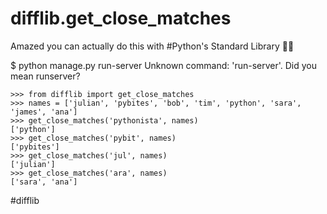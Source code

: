 # difflib.get_close_matches

Amazed you can actually do this with #Python's Standard Library 🐍😍

$ python manage.py run-server
Unknown command: 'run-server'. Did you mean runserver?

```
>>> from difflib import get_close_matches
>>> names = ['julian', 'pybites', 'bob', 'tim', 'python', 'sara', 'james', 'ana']
>>> get_close_matches('pythonista', names)
['python']
>>> get_close_matches('pybit', names)
['pybites']
>>> get_close_matches('jul', names)
['julian']
>>> get_close_matches('ara', names)
['sara', 'ana']
```

#difflib
